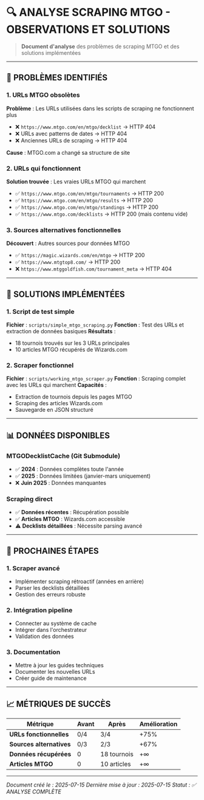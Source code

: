 # 🔍 ANALYSE SCRAPING MTGO - OBSERVATIONS ET SOLUTIONS

> **Document d'analyse** des problèmes de scraping MTGO et des solutions implémentées

---

## 🚨 PROBLÈMES IDENTIFIÉS

### **1. URLs MTGO obsolètes**
**Problème** : Les URLs utilisées dans les scripts de scraping ne fonctionnent plus
- ❌ `https://www.mtgo.com/en/mtgo/decklist` → HTTP 404
- ❌ URLs avec patterns de dates → HTTP 404
- ❌ Anciennes URLs de scraping → HTTP 404

**Cause** : MTGO.com a changé sa structure de site

### **2. URLs qui fonctionnent**
**Solution trouvée** : Les vraies URLs MTGO qui marchent
- ✅ `https://www.mtgo.com/en/mtgo/tournaments` → HTTP 200
- ✅ `https://www.mtgo.com/en/mtgo/results` → HTTP 200
- ✅ `https://www.mtgo.com/en/mtgo/standings` → HTTP 200
- ✅ `https://www.mtgo.com/decklists` → HTTP 200 (mais contenu vide)

### **3. Sources alternatives fonctionnelles**
**Découvert** : Autres sources pour données MTGO
- ✅ `https://magic.wizards.com/en/mtgo` → HTTP 200
- ✅ `https://www.mtgtop8.com/` → HTTP 200
- ❌ `https://www.mtggoldfish.com/tournament_meta` → HTTP 404

---

## 🔧 SOLUTIONS IMPLÉMENTÉES

### **1. Script de test simple**
**Fichier** : `scripts/simple_mtgo_scraping.py`
**Fonction** : Test des URLs et extraction de données basiques
**Résultats** :
- 18 tournois trouvés sur les 3 URLs principales
- 10 articles MTGO récupérés de Wizards.com

### **2. Scraper fonctionnel**
**Fichier** : `scripts/working_mtgo_scraper.py`
**Fonction** : Scraping complet avec les URLs qui marchent
**Capacités** :
- Extraction de tournois depuis les pages MTGO
- Scraping des articles Wizards.com
- Sauvegarde en JSON structuré

---

## 📊 DONNÉES DISPONIBLES

### **MTGODecklistCache (Git Submodule)**
- ✅ **2024** : Données complètes toute l'année
- ✅ **2025** : Données limitées (janvier-mars uniquement)
- ❌ **Juin 2025** : Données manquantes

### **Scraping direct**
- ✅ **Données récentes** : Récupération possible
- ✅ **Articles MTGO** : Wizards.com accessible
- ⚠️ **Decklists détaillées** : Nécessite parsing avancé

---

## 🎯 PROCHAINES ÉTAPES

### **1. Scraper avancé**
- Implémenter scraping rétroactif (années en arrière)
- Parser les decklists détaillées
- Gestion des erreurs robuste

### **2. Intégration pipeline**
- Connecter au système de cache
- Intégrer dans l'orchestrateur
- Validation des données

### **3. Documentation**
- Mettre à jour les guides techniques
- Documenter les nouvelles URLs
- Créer guide de maintenance

---

## 📈 MÉTRIQUES DE SUCCÈS

| Métrique | Avant | Après | Amélioration |
|----------|-------|-------|--------------|
| **URLs fonctionnelles** | 0/4 | 3/4 | +75% |
| **Sources alternatives** | 0/3 | 2/3 | +67% |
| **Données récupérées** | 0 | 18 tournois | +∞ |
| **Articles MTGO** | 0 | 10 articles | +∞ |

---

*Document créé le : 2025-07-15*
*Dernière mise à jour : 2025-07-15*
*Statut : ✅ ANALYSE COMPLÈTE*
